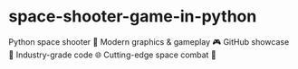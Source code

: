 # space-shooter-game-in-python
Python space shooter 🚀 Modern graphics &amp; gameplay 🎮 GitHub showcase 📂 Industry-grade code 🌐 Cutting-edge space combat 🌌
